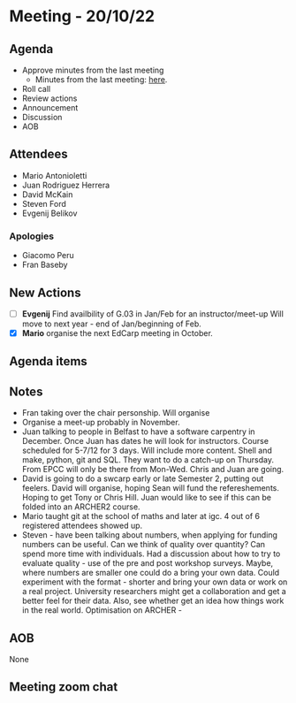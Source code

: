 # Meeting - 20/10/22

## Agenda

* Approve minutes from the last meeting
   * Minutes from the last meeting: [here](https://github.com/edcarp/organising-committee/blob/main/minutes/2022/2022-09-05_EdCarp_Organising_Committee.md).
* Roll call
* Review actions
* Announcement
* Discussion
* AOB

## Attendees

* Mario Antonioletti
* Juan Rodriguez Herrera
* David McKain
* Steven Ford
* Evgenij Belikov

###  Apologies
* Giacomo Peru
* Fran Baseby

## New Actions

- [ ] **Evgenij** Find availbility of G.03 in Jan/Feb for an instructor/meet-up
  Will move to next year - end of Jan/beginning of Feb.
- [x] **Mario** organise the next EdCarp meeting in October.

## Agenda items


## Notes 

* Fran taking over the chair personship. Will organise
* Organise a meet-up probably in November.
* Juan talking to people in Belfast to have a software carpentry in December. Once Juan has dates he will look for instructors. Course scheduled for 5-7/12 for 3 days. Will include more content. Shell and make, python, git and SQL. They want to do a catch-up on Thursday. From EPCC will only be there from Mon-Wed. Chris and Juan are going.
* David is going to do a swcarp early or late Semester 2, putting out feelers. David will organise, hoping Sean will fund the refereshements. Hoping to get Tony or Chris Hill. Juan would like to see if this can be folded into an ARCHER2 course.
* Mario taught git at the school of maths and later at igc. 4 out of 6 registered attendees showed up.
* Steven - have been talking about numbers, when applying for funding numbers can be useful. Can we think of quality over quantity? Can spend more time with individuals. Had a discussion about how to try to evaluate quality - use of the pre and post workshop surveys. Maybe, where numbers are smaller one could do a bring your own data. Could experiment with the format - shorter and bring your own data or work on a real project. University researchers might get a collaboration and get a better feel for their data. Also, see whether get an idea how things work in the real world. Optimisation on ARCHER -


## AOB

None

## Meeting zoom chat

```

```
